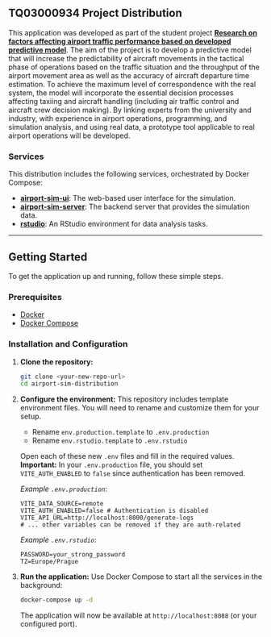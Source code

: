 ## TQ03000934 Project Distribution

This application was developed as part of the student project [**Research on factors affecting airport traffic performance based on developed predictive model**](https://starfos.tacr.cz/en/projekty/TQ03000934?query=6qsaaac7ljwq). The aim of the project is to develop a predictive model that will increase the predictability of aircraft movements in the tactical phase of operations based on the traffic situation and the throughput of the airport movement area as well as the accuracy of aircraft departure time estimation. To achieve the maximum level of correspondence with the real system, the model will incorporate the essential decision processes affecting taxiing and aircraft handling (including air traffic control and aircraft crew decision making). By linking experts from the university and industry, with experience in airport operations, programming, and simulation analysis, and using real data, a prototype tool applicable to real airport operations will be developed.

### Services

This distribution includes the following services, orchestrated by Docker Compose:

* [**airport-sim-ui**](https://github.com/LaChope/airport-sim-ui): The web-based user interface for the simulation.
* [**airport-sim-server**](https://github.com/LaChope/airport-sim-server/): The backend server that provides the simulation data.
* [**rstudio**](https://posit.co/products/open-source/rstudio/?sid=1): An RStudio environment for data analysis tasks.

---

## Getting Started

To get the application up and running, follow these simple steps.

### Prerequisites

* [Docker](https://www.docker.com/get-started)
* [Docker Compose](https://docs.docker.com/compose/install/)

### Installation and Configuration

1.  **Clone the repository:**
    ```sh
    git clone <your-new-repo-url>
    cd airport-sim-distribution
    ```
2.  **Configure the environment:**
    This repository includes template environment files. You will need to rename and customize them for your setup.
    * Rename `env.production.template` to `.env.production`
    * Rename `env.rstudio.template` to `.env.rstudio`

    Open each of these new `.env` files and fill in the required values. **Important:** In your `.env.production` file, you should set `VITE_AUTH_ENABLED` to `false` since authentication has been removed.

    *Example `.env.production`*:
    ```
    VITE_DATA_SOURCE=remote
    VITE_AUTH_ENABLED=false # Authentication is disabled
    VITE_API_URL=http://localhost:8000/generate-logs
    # ... other variables can be removed if they are auth-related
    ```
    *Example `.env.rstudio`*:
    ```
    PASSWORD=your_strong_password
    TZ=Europe/Prague
    ```

3.  **Run the application:**
    Use Docker Compose to start all the services in the background:
    ```sh
    docker-compose up -d
    ```

    The application will now be available at `http://localhost:8088` (or your configured port).
